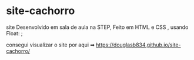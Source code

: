# site-cachorro

site Desenvolvido em sala de aula na STEP, Feito em HTML e CSS , usando Float: ;

  consegui visualizar o site por aqui ➡  https://douglasb834.github.io/site-cachorro/
